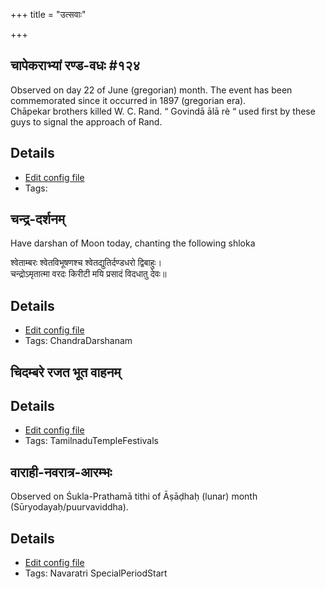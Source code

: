 +++
title = "उत्सवाः"

+++
## चापेकराभ्यां रण्ड-वधः #१२४

Observed on day 22 of June (gregorian) month. The event has been commemorated since it occurred in 1897 (gregorian era).  
Chāpekar brothers killed W. C. Rand.
“ Govindā ālā rè “ used first by these guys to signal the approach of Rand.

## Details
- [Edit config file](https://github.com/sanskrit-coders/adyatithi/tree/master/mahApuruSha/xatra-later/gregorian/day/06/22/cApekarAbhyAM_raNDa-vadhaH.toml)
- Tags: 


## चन्द्र-दर्शनम्

Have darshan of Moon today, chanting the following shloka

श्वेताम्बरः श्वेतविभूषणश्च श्वेतद्युतिर्दण्डधरो द्विबाहुः।  
चन्द्रोऽमृतात्मा वरदः किरीटी मयि प्रसादं विदधातु देवः॥



## Details
- [Edit config file](https://github.com/sanskrit-coders/adyatithi/tree/master/devatA/graha/description_only/candra-darzanam.toml)
- Tags: ChandraDarshanam


## चिदम्बरे रजत भूत वाहनम्



## Details
- [Edit config file](https://github.com/sanskrit-coders/adyatithi/tree/master/temples/Tamil/relative_event/naTarAjar%20An2i%20tirumaJcan2am/offset__-6/cidambarE%20rajata%20bhUta%20vAhanam.toml)
- Tags: TamilnaduTempleFestivals


## वाराही-नवरात्र-आरम्भः

Observed on Śukla-Prathamā tithi of Āṣāḍhaḥ (lunar) month (Sūryodayaḥ/puurvaviddha). 

## Details
- [Edit config file](https://github.com/sanskrit-coders/adyatithi/tree/master/devatA/shakti/lunar_month/tithi/04/01/vArAhI-navarAtra-ArambhaH.toml)
- Tags: Navaratri SpecialPeriodStart


